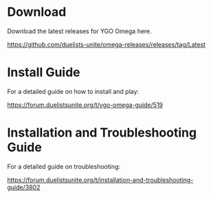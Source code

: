 
# Download
Download the latest releases for YGO Omega here.

https://github.com/duelists-unite/omega-releases/releases/tag/Latest

# Install Guide
For a detailed guide on how to install and play:

https://forum.duelistsunite.org/t/ygo-omega-guide/519

# Installation and Troubleshooting Guide
For a detailed guide on troubleshooting:

https://forum.duelistsunite.org/t/installation-and-troubleshooting-guide/3802
